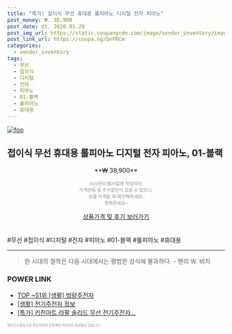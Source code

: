 ```yaml
--- 
title: "특가! 접이식 무선 휴대용 롤피아노 디지털 전자 피아노" 
post_money: ₩. 38,900 
post_date: dt. 2020.01.29 
post_img_url: https://static.coupangcdn.com/image/vendor_inventory/images/2019/02/17/14/3/1fe2851e-f330-4561-96d2-560f0479675e.jpg 
post_link_url: https://coupa.ng/bnFRCm 
categories: 
  - vendor_inventory 
tags: 
  - 무선 
  - 접이식 
  - 디지털 
  - 전자 
  - 피아노 
  - 01-블랙 
  - 롤피아노 
  - 휴대용 
--- 
```

[![foo](https://static.coupangcdn.com/image/vendor_inventory/images/2019/02/17/14/3/1fe2851e-f330-4561-96d2-560f0479675e.jpg)](https://coupa.ng/bnFRCm) 

## 접이식 무선 휴대용 롤피아노 디지털 전자 피아노, 01-블랙 
<p style="text-align: center;">**₩ 38,900**</p> 
<p style="text-align: center;"><span style="color: #898c8f; font-family: Georgia,Times,serif; font-size: 0.75em;">2020년01월29일에 작성되어, <br>가격변동 및 추가할인이 있을 수 있으니,<br> 상품 가격을 꼭!확인해주세요.<br>행복하세요~</span> 
</p>	 
<div markdown="0" style="text-align: center;"><a href="https://coupa.ng/bnFRCm" class="btn btn--success">상품가격 및 후기 보러가기</a></div> 
<br><br> 
  #무선 #접이식 #디지털 #전자 #피아노 #01-블랙 #롤피아노 #휴대용 
<hr> 

> 한 시대의 철학은 다음 시대에서는 평범한 상식에 불과하다. - 헨리 W. 비치 


### POWER LINK

* <a href="https://blog.naver.com/fasyy4321/221783646426" target="_blank"> TOP ~51위 [생활] 법랑주전자</a>
* <a href="https://blog.naver.com/santokki14/221763918257" target="_blank"> [생활] 전기주전자 정보 </a>
* <a href="https://blog.naver.com/santokki14/221789874954" target="_blank">[특가] 키친아트 라팔 솔리드 무선 전기주전자...</a>

<span style="color: #898c8f; font-family: Georgia,Times,serif; font-size: 0.55em;">파트너스활동으로 작성자에게 일정액의 커미션이 제공될수 있습니다.</span> 
